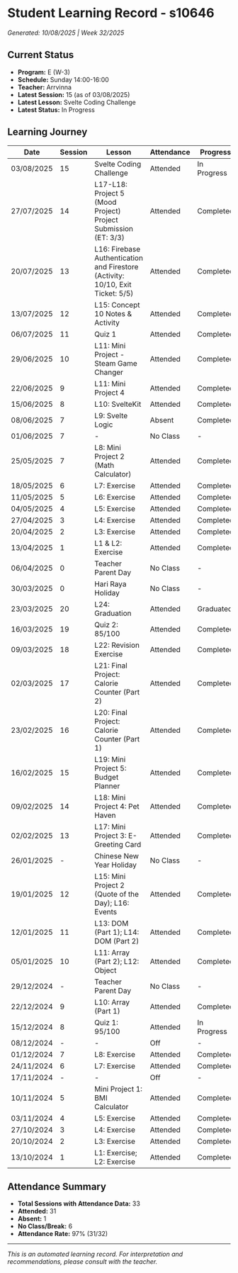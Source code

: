 # Student Learning Record - s10646
*Generated: 10/08/2025 | Week 32/2025*

## Current Status
- **Program:** E (W-3)
- **Schedule:** Sunday 14:00-16:00
- **Teacher:** Arrvinna
- **Latest Session:** 15 (as of 03/08/2025)
- **Latest Lesson:** Svelte Coding Challenge
- **Latest Status:** In Progress

## Learning Journey
| Date | Session | Lesson | Attendance | Progress |
|------|---------|--------|------------|----------|
| 03/08/2025 | 15 | Svelte Coding Challenge | Attended | In Progress |
| 27/07/2025 | 14 | L17-L18: Project 5 (Mood Project) Project Submission (ET: 3/3) | Attended | Completed |
| 20/07/2025 | 13 | L16: Firebase Authentication and Firestore (Activity: 10/10, Exit Ticket: 5/5) | Attended | Completed |
| 13/07/2025 | 12 | L15: Concept 10 Notes & Activity | Attended | Completed |
| 06/07/2025 | 11 | Quiz 1 | Attended | Completed |
| 29/06/2025 | 10 | L11: Mini Project - Steam Game Changer | Attended | Completed |
| 22/06/2025 | 9 | L11: Mini Project 4 | Attended | Completed |
| 15/06/2025 | 8 | L10: SvelteKit | Attended | Completed |
| 08/06/2025 | 7 | L9: Svelte Logic | Absent | Completed |
| 01/06/2025 | 7 | - | No Class | - |
| 25/05/2025 | 7 | L8: Mini Project 2 (Math Calculator) | Attended | Completed |
| 18/05/2025 | 6 | L7: Exercise | Attended | Completed |
| 11/05/2025 | 5 | L6: Exercise | Attended | Completed |
| 04/05/2025 | 4 | L5: Exercise | Attended | Completed |
| 27/04/2025 | 3 | L4: Exercise | Attended | Completed |
| 20/04/2025 | 2 | L3: Exercise | Attended | Completed |
| 13/04/2025 | 1 | L1 & L2: Exercise | Attended | Completed |
| 06/04/2025 | 0 | Teacher Parent Day | No Class | - |
| 30/03/2025 | 0 | Hari Raya Holiday | No Class | - |
| 23/03/2025 | 20 | L24: Graduation | Attended | Graduated |
| 16/03/2025 | 19 | Quiz 2: 85/100 | Attended | Completed |
| 09/03/2025 | 18 | L22: Revision Exercise | Attended | Completed |
| 02/03/2025 | 17 | L21: Final Project: Calorie Counter (Part 2) | Attended | Completed |
| 23/02/2025 | 16 | L20: Final Project: Calorie Counter (Part 1) | Attended | Completed |
| 16/02/2025 | 15 | L19: Mini Project 5: Budget Planner | Attended | Completed |
| 09/02/2025 | 14 | L18: Mini Project 4: Pet Haven | Attended | Completed |
| 02/02/2025 | 13 | L17: Mini Project 3: E-Greeting Card | Attended | Completed |
| 26/01/2025 | - | Chinese New Year Holiday | No Class | - |
| 19/01/2025 | 12 | L15: Mini Project 2 (Quote of the Day); L16: Events | Attended | Completed |
| 12/01/2025 | 11 | L13: DOM (Part 1); L14: DOM (Part 2) | Attended | Completed |
| 05/01/2025 | 10 | L11: Array (Part 2); L12: Object | Attended | Completed |
| 29/12/2024 | - | Teacher Parent Day | No Class | - |
| 22/12/2024 | 9 | L10: Array (Part 1) | Attended | Completed |
| 15/12/2024 | 8 | Quiz 1: 95/100 | Attended | In Progress |
| 08/12/2024 | - | - | Off | - |
| 01/12/2024 | 7 | L8: Exercise | Attended | Completed |
| 24/11/2024 | 6 | L7: Exercise | Attended | Completed |
| 17/11/2024 | - | - | Off | - |
| 10/11/2024 | 5 | Mini Project 1: BMI Calculator | Attended | Completed |
| 03/11/2024 | 4 | L5: Exercise | Attended | Completed |
| 27/10/2024 | 3 | L4: Exercise | Attended | Completed |
| 20/10/2024 | 2 | L3: Exercise | Attended | Completed |
| 13/10/2024 | 1 | L1: Exercise; L2: Exercise | Attended | Completed |

## Attendance Summary
- **Total Sessions with Attendance Data:** 33
- **Attended:** 31
- **Absent:** 1
- **No Class/Break:** 6
- **Attendance Rate:** 97% (31/32)

---
*This is an automated learning record. For interpretation and recommendations, please consult with the teacher.*